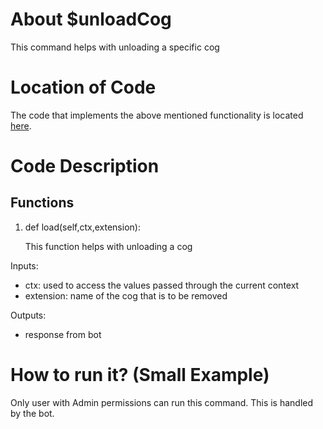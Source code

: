 # About $unloadCog
This command helps with unloading a specific cog

# Location of Code
The code that implements the above mentioned functionality is located [here](../../cogs/cogMaintenance.py).


# Code Description
## Functions

1. def load(self,ctx,extension):
   
   This function helps with unloading a cog

Inputs:
- ctx: used to access the values passed through the current context
- extension: name of the cog that is to be removed

Outputs:
- response from bot

# How to run it? (Small Example)
Only user with Admin permissions can run this command.
This is handled by the bot.



    
